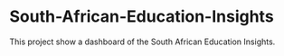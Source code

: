 # South-African-Education-Insights
This project show a dashboard of the South African Education Insights.
